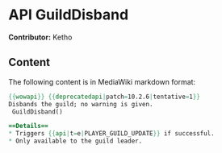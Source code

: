# API GuildDisband

**Contributor:** Ketho

## Content

The following content is in MediaWiki markdown format:

```mediawiki
{{wowapi}} {{deprecatedapi|patch=10.2.6|tentative=1}}
Disbands the guild; no warning is given.
 GuildDisband()

==Details==
* Triggers {{api|t=e|PLAYER_GUILD_UPDATE}} if successful.
* Only available to the guild leader.
```